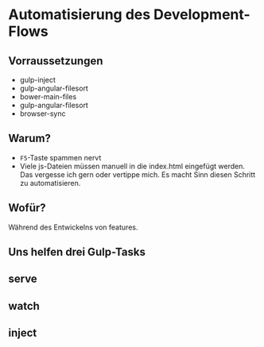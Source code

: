 # Automatisierung des Development-Flows

## Vorraussetzungen

- gulp-inject
- gulp-angular-filesort
- bower-main-files
- gulp-angular-filesort
- browser-sync

## Warum?

- `F5`-Taste  spammen nervt
- Viele js-Dateien müssen manuell in die index.html eingefügt werden. Das vergesse ich gern oder vertippe mich. Es macht Sinn diesen Schritt zu automatisieren.

## Wofür?

Während des Entwickelns von features.

## Uns helfen drei Gulp-Tasks

## serve
## watch
## inject
